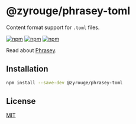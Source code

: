 # @zyrouge/phrasey-toml

Content format support for `.toml` files.

[![npm](https://img.shields.io/npm/v/@zyrouge/phrasey-toml)](https://npmjs.com/package/@zyrouge/phrasey-toml)
[![npm](https://img.shields.io/npm/dw/@zyrouge/phrasey-toml)](https://npmjs.com/package/@zyrouge/phrasey-toml)
[![npm](https://img.shields.io/npm/l/@zyrouge/phrasey-toml)](https://github.com/zyrouge/phrasey/tree/main/subpackages/phrasey-toml)

Read about [Phrasey](https://zyrouge.github.io/phrasey/getting-started/).

## Installation

```bash
npm install --save-dev @zyrouge/phrasey-toml
```

## License

[MIT](./LICENSE)
